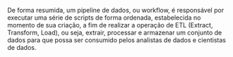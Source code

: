 De forma resumida, um pipeline de dados, ou workflow, é responsável por executar uma série de scripts de forma ordenada, estabelecida no momento de sua criação, a fim de realizar a operação de ETL (Extract, Transform, Load), ou seja, extrair, processar e armazenar um conjunto de dados para que possa ser consumido pelos analistas de dados e cientistas de dados.